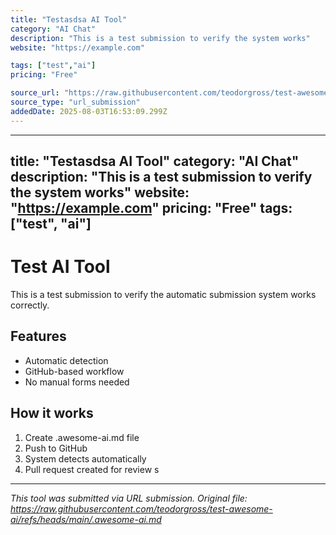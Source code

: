 ```yaml
---
title: "Testasdsa AI Tool"
category: "AI Chat"
description: "This is a test submission to verify the system works"
website: "https://example.com"

tags: ["test","ai"]
pricing: "Free"

source_url: "https://raw.githubusercontent.com/teodorgross/test-awesome-ai/refs/heads/main/.awesome-ai.md"
source_type: "url_submission"
addedDate: 2025-08-03T16:53:09.299Z
---
```


---
title: "Testasdsa AI Tool"
category: "AI Chat"
description: "This is a test submission to verify the system works"
website: "https://example.com"
pricing: "Free"
tags: ["test", "ai"]
---

# Test AI Tool

This is a test submission to verify the automatic submission system works correctly.

## Features

- Automatic detection
- GitHub-based workflow
- No manual forms needed

## How it works

1. Create .awesome-ai.md file
2. Push to GitHub
3. System detects automatically
4. Pull request created for review
s


---

*This tool was submitted via URL submission. Original file: https://raw.githubusercontent.com/teodorgross/test-awesome-ai/refs/heads/main/.awesome-ai.md*
